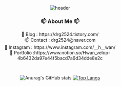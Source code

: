 <div align="center">
  
![header](https://capsule-render.vercel.app/api?type=waving&color=timeauto&height=200&section=header&text=KiHwan%20Yun&fontColor=fcba03&fontSize=90&fontAlign=62&fontAlignY=32&desc=Hwan_velop&descSize=25&descAlign=85&descAlignY=50)



<h3 align="center"> 📫 About Me 📫 </h3>
<p align="center">
 📝 Blog : https://drg2524.tistory.com/<br>
📫 Contact : drg2524@naver.com<br>
🏢 Instagram : https://www.instagram.com/__h__wan/<br>
📜 Portfolio :https://www.notion.so/Hwan_velop-4b6432da97e44f5bacd7a6d34dde8e2c<br>
</p>

<br>

  
![Anurag's GitHub stats](https://github-readme-stats.vercel.app/api?username=KiHwanY&show_icons=true&theme=radical)  [![Top Langs](https://github-readme-stats.vercel.app/api/top-langs/?username=KiHwanY&layout=compact)](https://github.com/KiHwanY/github-readme-stats)




</div>
